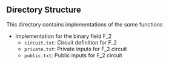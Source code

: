 ## Directory Structure

This directory contains implementations of the some functions

- Implementation for the binary field F_2
  - `circuit.txt`: Circuit definition for F_2
  - `private.txt`: Private inputs for F_2 circuit
  - `public.txt`: Public inputs for F_2 circuit
